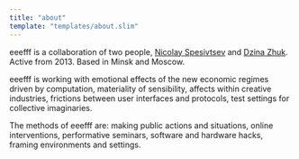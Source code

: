 ```yaml
---
title: "about"
template: "templates/about.slim"
---
```


eeefff is a collaboration of two people, [Nicolay Spesivtsev](http://obeynerobey.today/) and [Dzina Zhuk](https://bitchcoin.in/). Active from 2013. Based in Minsk and Moscow.

eeefff is working with emotional effects of the new economic regimes driven by computation, materiality of sensibility, affects within creative industries, frictions between user interfaces and protocols, test settings for collective imaginaries.

The methods of eeefff are: making public actions and situations, online interventions, performative seminars, software and hardware hacks, framing environments and settings.
